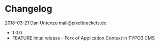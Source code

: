 Changelog
=========

2018-03-21 Dan Untenzu <mail@pixelbrackets.de>

  * 1.0.0
  * FEATURE Inital release - Fork of Application Context in TYPO3 CMS
